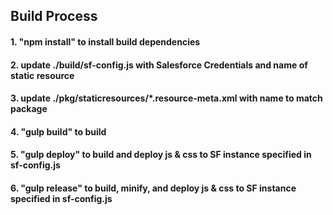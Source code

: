 ## Build Process
#### 1. "npm install" to install build dependencies

#### 2. update ./build/sf-config.js with Salesforce Credentials and name of static resource

#### 3. update ./pkg/staticresources/*.resource-meta.xml with name to match package

#### 4. "gulp build" to build

#### 5. "gulp deploy" to build and deploy js & css to SF instance specified in sf-config.js

#### 6. "gulp release" to build, minify, and deploy js & css to SF instance specified in sf-config.js